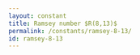 ```yaml
---
layout: constant
title: Ramsey number $R(8,13)$
permalink: /constants/ramsey-8-13/
id: ramsey-8-13
---
```

